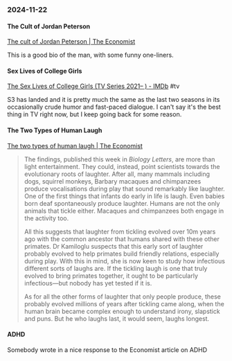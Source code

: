 ### 2024-11-22
#### The Cult of Jordan Peterson
[The cult of Jordan Peterson | The Economist](https://www.economist.com/culture/2024/11/19/the-cult-of-jordan-peterson)

This is a good bio of the man, with some funny one-liners.

#### Sex Lives of College Girls
[The Sex Lives of College Girls (TV Series 2021– ) - IMDb](https://www.imdb.com/title/tt11212276/) #tv 

S3 has landed and it is pretty much the same as the last two seasons in its occasionally crude humor and fast-paced dialogue. I can't say it's the best thing in TV right now, but I keep going back for some reason.

#### The Two Types of Human Laugh
[The two types of human laugh | The Economist](https://www.economist.com/science-and-technology/2024/11/20/the-two-types-of-human-laugh)

> The findings, published this week in _Biology Letters_, are more than light entertainment. They could, instead, point scientists towards the evolutionary roots of laughter. After all, many mammals including dogs, squirrel monkeys, Barbary macaques and chimpanzees produce vocalisations during play that sound remarkably like laughter. One of the first things that infants do early in life is laugh. Even babies born deaf spontaneously produce laughter. Humans are not the only animals that tickle either. Macaques and chimpanzees both engage in the activity too.
> 
> All this suggests that laughter from tickling evolved over 10m years ago with the common ancestor that humans shared with these other primates. Dr Kamiloglu suspects that this early sort of laughter probably evolved to help primates build friendly relations, especially during play. With this in mind, she is now keen to study how infectious different sorts of laughs are. If the tickling laugh is one that truly evolved to bring primates together, it ought to be particularly infectious—but nobody has yet tested if it is.
> 
> As for all the other forms of laughter that only people produce, these probably evolved millions of years after tickling came along, when the human brain became complex enough to understand irony, slapstick and puns. But he who laughs last, it would seem, laughs longest.

#### ADHD
Somebody wrote in a nice response to the Economist article on ADHD

